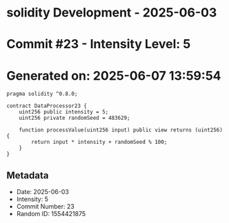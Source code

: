 ﻿# solidity Development - 2025-06-03
# Commit #23 - Intensity Level: 5
# Generated on: 2025-06-07 13:59:54
```solidity
pragma solidity ^0.8.0;

contract DataProcessor23 {
    uint256 public intensity = 5;
    uint256 private randomSeed = 483629;

    function processValue(uint256 input) public view returns (uint256) {
        return input * intensity + randomSeed % 100;
    }
}
```
## Metadata
- Date: 2025-06-03
- Intensity: 5
- Commit Number: 23
- Random ID: 1554421875
